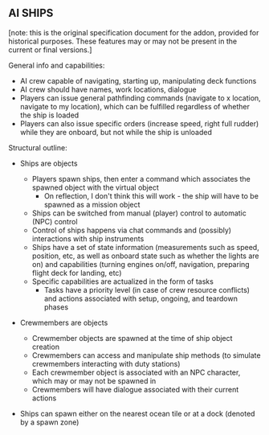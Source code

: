 ## AI SHIPS

[note: this is the original specification document for the addon, provided for historical purposes. These features may or may not be present in the current or final versions.]

General info and capabilities:
- AI crew capable of navigating, starting up, manipulating deck functions
- AI crew should have names, work locations, dialogue
- Players can issue general pathfinding commands (navigate to x location, navigate to my location), which can be fulfilled regardless of whether the ship is loaded
- Players can also issue specific orders (increase speed, right full rudder) while they are onboard, but not while the ship is unloaded

Structural outline:
- Ships are objects
    - Players spawn ships, then enter a command which associates the spawned object with the virtual object
        - On reflection, I don't think this will work - the ship will have to be spawned as a mission object 
    - Ships can be switched from manual (player) control to automatic (NPC) control
    - Control of ships happens via chat commands and (possibly) interactions with ship instruments
    - Ships have a set of state information (measurements such as speed, position, etc, as well as onboard state such as whether the lights are on) 
        and capabilities (turning engines on/off, navigation, preparing flight deck for landing, etc)
    - Specific capabilities are actualized in the form of tasks
        - Tasks have a priority level (in case of crew resource conflicts) and actions associated with setup, ongoing, and teardown phases
- Crewmembers are objects
    - Crewmember objects are spawned at the time of ship object creation
    - Crewmembers can access and manipulate ship methods (to simulate crewmembers interacting with duty stations)
    - Each crewmember object is associated with an NPC character, which may or may not be spawned in 
    - Crewmembers will have dialogue associated with their current actions

- Ships can spawn either on the nearest ocean tile or at a dock (denoted by a spawn zone)
